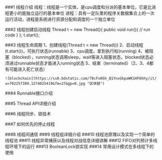 ###1 线程介绍
    线程：线程是一个实体，是cpu调度和分派的基本单位，它是比进程更小的能独立运行的基本单位
    进程：具有一定队里的程序关数据集合上的一次运行活动，进程是系统进行资源分配和调度的一个独立单位
    
###2 线程创建启动线程
    Thread t = new Thread(){
        public void run(){
            // run code
        }
    };
    t.start();

###3 线程生命周期
    1、创建线程(Thread t = new Thread())
    2、启动线程(t.start())，可执行状态(runnable)
    3、cpu调度，拿到执行权(running)
    4、被阻塞（blocked），running状态调用sleep，wait等进入阻塞状态，blocked状态必须进过runnable状态才能进入running状态
    5、结束（terminated）（2、3、4都有可能进入死亡状态）
    
    ![blockchain](https://ss0.bdstatic.com/70cFvHSh_Q1YnxGkpoWK1HF6hhy/it/
    u=702257389,1274025419&fm=27&gp=0.jpg "区块链")
    

###4 Runnable接口介绍

###5 Thread API详细介绍

###6 线程同步、锁技术

###7 如何优先的停止线程

###8 线程间通信
###9 线程组详细介绍
###10 线程池原理以及实现一个简单的线程池
###11 线程异常捕获以及线程对战信息详细讲解
###12 FIFO对列预计多线程环境下的运行
###13 BooleanLock锁实现
###14 常用设计模式在多线程下的使用 






